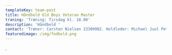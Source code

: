 ```yaml
---
templateKey: team-post
title: Håndbold Old Boys Veteran Master
traning: 'Træning: Tirsdag kl. 18.00'
description: 'Håndbold '
contact: 'Træner: Carsten Nielsen 23309982. Holdleder: Michael Juul Petersen 20757834'
featuredimage: /img/fodbold.png
---
```

.
